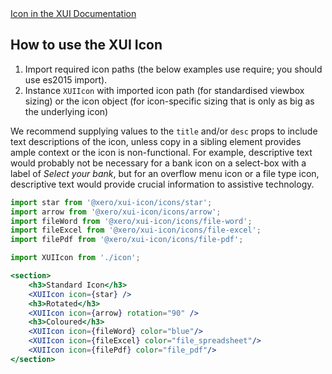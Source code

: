 <div class="xui-margin-vertical">
	<a href="../section-fundamentals-icons.html#icons" isDocLink>Icon in the XUI Documentation</a>
</div>

## How to use the XUI Icon

1. Import required icon paths (the below examples use require; you should use es2015 import).
1. Instance `XUIIcon` with imported icon path (for standardised viewbox sizing) or the icon object (for icon-specific sizing that is only as big as the underlying icon)

We recommend supplying values to the `title` and/or `desc` props to include text descriptions of the icon, unless copy in a sibling element provides ample context or the icon is non-functional. For example, descriptive text would probably not be necessary for a bank icon on a select-box with a label of _Select your bank_, but for an overflow menu icon or a file type icon, descriptive text would provide crucial information to assistive technology.

```jsx harmony
import star from '@xero/xui-icon/icons/star';
import arrow from '@xero/xui-icon/icons/arrow';
import fileWord from '@xero/xui-icon/icons/file-word';
import fileExcel from '@xero/xui-icon/icons/file-excel';
import filePdf from '@xero/xui-icon/icons/file-pdf';

import XUIIcon from './icon';

<section>
	<h3>Standard Icon</h3>
	<XUIIcon icon={star} />
	<h3>Rotated</h3>
	<XUIIcon icon={arrow} rotation="90" />
	<h3>Coloured</h3>
	<XUIIcon icon={fileWord} color="blue"/>
	<XUIIcon icon={fileExcel} color="file_spreadsheet"/>
	<XUIIcon icon={filePdf} color="file_pdf"/>
</section>
```
